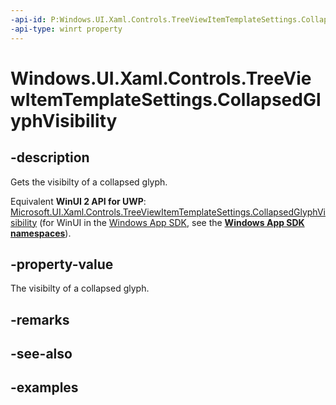 ```yaml
---
-api-id: P:Windows.UI.Xaml.Controls.TreeViewItemTemplateSettings.CollapsedGlyphVisibility
-api-type: winrt property
---
```


<!-- Property syntax.
public Visibility CollapsedGlyphVisibility { get; }
-->

# Windows.UI.Xaml.Controls.TreeViewItemTemplateSettings.CollapsedGlyphVisibility

## -description

Gets the visibilty of a collapsed glyph.

Equivalent **WinUI 2 API for UWP**: [Microsoft.UI.Xaml.Controls.TreeViewItemTemplateSettings.CollapsedGlyphVisibility](/windows/winui/api/microsoft.ui.xaml.controls.treeviewitemtemplatesettings.collapsedglyphvisibility) (for WinUI in the [Windows App SDK](/windows/apps/windows-app-sdk/), see the **[Windows App SDK namespaces](/windows/windows-app-sdk/api/winrt/)**).

## -property-value

The visibilty of a collapsed glyph.

## -remarks

## -see-also

## -examples

